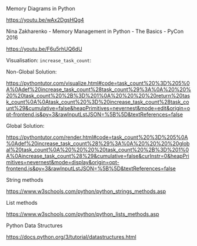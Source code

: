 Memory Diagrams in Python

https://youtu.be/wAx2DgsHQg4

Nina Zakharenko - Memory Management in Python - The Basics - PyCon 2016

https://youtu.be/F6u5rhUQ6dU

Visualisation: `increase_task_count`:

Non-Global Solution:

https://pythontutor.com/visualize.html#code=task_count%20%3D%205%0A%0Adef%20increase_task_count%28task_count%29%3A%0A%20%20%20%20task_count%20%2B%3D%201%0A%20%20%20%20return%20task_count%0A%0Atask_count%20%3D%20increase_task_count%28task_count%29&cumulative=false&heapPrimitives=nevernest&mode=edit&origin=opt-frontend.js&py=3&rawInputLstJSON=%5B%5D&textReferences=false

Global Solution:

https://pythontutor.com/render.html#code=task_count%20%3D%205%0A%0Adef%20increase_task_count%28%29%3A%0A%20%20%20%20global%20task_count%0A%20%20%20%20task_count%20%2B%3D%201%0A%0Aincrease_task_count%28%29&cumulative=false&curInstr=0&heapPrimitives=nevernest&mode=display&origin=opt-frontend.js&py=3&rawInputLstJSON=%5B%5D&textReferences=false

String methods

https://www.w3schools.com/python/python_strings_methods.asp

List methods

https://www.w3schools.com/python/python_lists_methods.asp

Python Data Structures

https://docs.python.org/3/tutorial/datastructures.html

